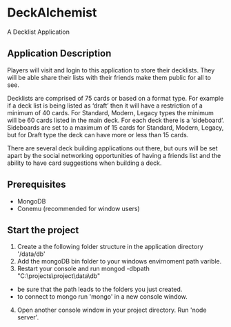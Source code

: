 # DeckAlchemist
A Decklist Application

## Application Description
Players will visit and login to this application to store their decklists. They will be able share their lists with their friends make them public for all to see.

Decklists are comprised of 75 cards or based on a format type. For example if a deck list is being listed as ‘draft’ then it will have a restriction of a minimum of 40 cards. For Standard, Modern, Legacy types the minimum will be 60 cards listed in the main deck. For each deck there is a ‘sideboard’. Sideboards are set to a maximum of 15 cards for Standard, Modern, Legacy, but for Draft type the deck can have more or less than 15 cards.

There are several deck building applications out there, but ours will be set apart by the social networking opportunities of having a friends list and the ability to have card suggestions when building a deck.

## Prerequisites
 - MongoDB
 - Conemu (recommended for window users)

## Start the project
 1. Create a the following folder structure in the application directory '/data/db'
 2. Add the mongoDB bin folder to your windows envirnoment path varible.
 3. Restart your console and run mongod -dbpath "C:\projects\project\data\db"
   - be sure that the path leads to the folders you just created.
   - to connect to mongo run 'mongo' in a new console window.
 4. Open another console window in your project directory. Run 'node server'.
